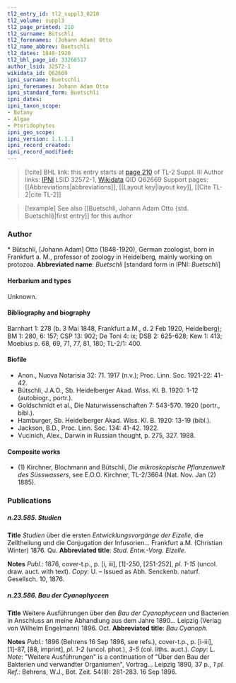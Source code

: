```yaml
---
tl2_entry_id: tl2_suppl3_0210
tl2_volume: suppl3
tl2_page_printed: 210
tl2_surname: Bütschli
tl2_forenames: (Johann Adam) Otto
tl2_name_abbrev: Buetschli
tl2_dates: 1848-1920
tl2_bhl_page_id: 33266517
author_lsid: 32572-1
wikidata_id: Q62669
ipni_surname: Buetschli
ipni_forenames: Johann Adam Otto
ipni_standard_form: Buetschli
ipni_dates: 
ipni_taxon_scope: 
- Botany
- Algae
- Pteridophytes
ipni_geo_scope: 
ipni_version: 1.1.1.1
ipni_record_created: 
ipni_record_modified:
---
```


> [!cite] BHL link: this entry starts at [page 210](https://www.biodiversitylibrary.org/page/33266517) of TL-2 Suppl. III
> Author links: [IPNI](https://www.ipni.org/a/32572-1) LSID 32572-1, [Wikidata](https://www.wikidata.org/wiki/Q62669) QID Q62669
> Support pages: [[Abbreviations|abbreviations]], [[Layout key|layout key]], [[Cite TL-2|cite TL-2]]

> [!example] See also [[Buetschli, Johann Adam Otto {std. Buetschli}|first entry]] for this author

### Author

\* Bütschli, \[Johann Adam\] Otto (1848-1920), German zoologist, born in Frankfurt a. M., professor of zoology in Heidelberg, mainly working on protozoa. 
**Abbreviated name**: *Buetschli* \[standard form in IPNI: *Buetschli*\]

#### Herbarium and types

Unknown.

#### Bibliography and biography

Barnhart 1: 278 (b. 3 Mai 1848, Frankfurt a.M., d. 2 Feb 1920, Heidelberg); BM 1: 280, 6: 157; CSP 13: 902; De Toni 4: ix; DSB 2: 625-628; Kew 1: 413; Moebius p. 68, 69, 71, 77, 81, 180; TL-2/1: 400.

#### Biofile

- Anon., Nuova Notarisia 32: 71. 1917 (n.v.); Proc. Linn. Soc. 1921-22: 41-42.
- Bütschli, J.A.O., Sb. Heidelberger Akad. Wiss. Kl. B. 1920: 1-12 (autobiogr., portr.).
- Goldschmidt et al., Die Naturwissenschaften 7: 543-570. 1920 (portr., bibl.).
- Hamburger, Sb. Heidelberger Akad. Wiss. Kl. B. 1920: 13-19 (bibl.).
- Jackson, B.D., Proc. Linn. Soc. 134: 41-42. 1922.
- Vucinich, Alex., Darwin in Russian thought, p. 275, 327. 1988.

#### Composite works

- (1) Kirchner, Blochmann and Bütschli, *Die mikroskopische Pflanzenwelt des Süsswassers*, see E.O.O. Kirchner, TL-2/3664 (Nat. Nov. Jan (2) 1885).

### Publications

##### n.23.585. Studien

**Title**
*Studien* über die ersten *Entwicklungsvorgänge der Eizelle*, die Zelltheilung und die Conjugation der Infusorien... Frankfurt a.M. (Christian Winter) 1876. Qu.
**Abbreviated title**: *Stud. Entw.-Vorg. Eizelle*.

**Notes**
*Publ*.: 1876, cover-t.p., p. \[i, iii\], \[1\]-250, \[251-252\], *pl. 1-15* (uncol. draw. auct. with text).
*Copy*: U. – Issued as Abh. Senckenb. naturf. Gesellsch. 10, 1876.

##### n.23.586. Bau der Cyanophyceen

**Title**
Weitere Ausführungen über den *Bau der Cyanophyceen* und Bacterien in Anschluss an meine Abhandlung aus dem Jahre 1890... Leipzig (Verlag von Wilhelm Engelmann) 1896. Oct.
**Abbreviated title**: *Bau Cyanoph.*

**Notes**
*Publ*.: 1896 (Behrens 16 Sep 1896, see refs.), cover-t.p., p. \[i-iii\], \[1\]-87, \[88, imprint\], *pl. 1-2* (uncol. phot.), *3-5* (col. liths. auct.). *Copy*: L.
*Note*: "Weitere Ausführungen" is a continuation of "Über den Bau der Bakterien und verwandter Organismen", Vortrag... Leipzig 1890, 37 p., *1 pl.
Ref.*: Behrens, W.J., Bot. Zeit. 54(II): 281-283. 16 Sep 1896.

